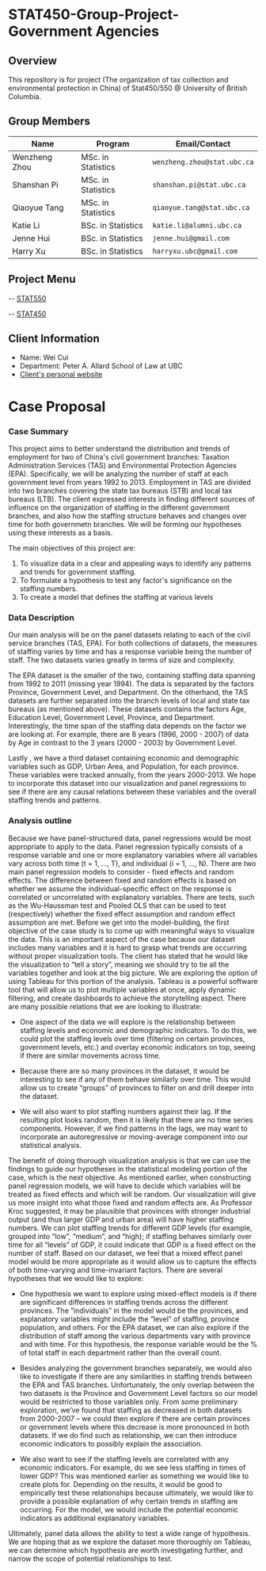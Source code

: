 # STAT450-Group-Project-Government Agencies

## Overview

This repository is for project (The organization of tax collection and environmental protection in China) of Stat450/550 @ University of British Columbia.

## Group Members

|   **Name**     |     **Program**           |    **Email/Contact**              |
|----------------|---------------------------|-----------------------------------|
| Wenzheng Zhou  |    MSc. in Statistics     |    `wenzheng.zhou@stat.ubc.ca`    |
| Shanshan Pi    |    MSc. in Statistics     |    `shanshan.pi@stat.ubc.ca`      |
| Qiaoyue Tang   |    MSc. in Statistics     |    `qiaoyue.tang@stat.ubc.ca`     |
| Katie Li       |    BSc. in Statistics     |    `katie.li@alumni.ubc.ca`       |
| Jenne Hui      |    BSc. in Statistics     |    `jenne.hui@gmail.com`          |
| Harry Xu       |    BSc. in Statistics     |    `harryxu.ubc@gmail.com`        |

## Project Menu

-- [STAT550](stat550)

-- [STAT450](stat450)

## Client Information

- Name: Wei Cui 
- Department: Peter A. Allard School of Law at UBC
- [Client's personal website](https://ubc.academia.edu/WeiCui)

# Case Proposal

### Case Summary

This project aims to better understand the distribution and trends of employment for two of China's civil government branches: Taxation Administration Services (TAS) and Environmental Protection Agencies (EPA). Specifically, we will be analyzing the number of staff at each government level from years 1992 to 2013. Employment in TAS are divided into two branches covering the state tax bureaus (STB) and local tax bureaus (LTB). The client expressed interests in finding different sources of influence on the organization of staffing in the different government branches, and also how the staffing structure behaves and changes over time for both governmetn branches. We will be forming our hypotheses using these interests as a basis.

The main objectives of this project are: 
  1.  To visualize data in a clear and appealing ways to identify any patterns and trends for government staffing.  
  2.  To formulate a hypothesis to test any factor's significance on the staffing numbers.
  3.  To create a model that defines the staffing at various levels

### Data Description

Our main analysis will be on the panel datasets relating to each of the civil service branches (TAS, EPA). For both collections of datasets, the measures of staffing varies by time and has a response variable being the number of staff. The two datasets varies greatly in terms of size and complexity.

The EPA dataset is the smaller of the two, containing staffing data spanning from 1992 to 2011 (missing year 1994). The data is separated by the factors Province, Government Level, and Department. On the otherhand, the TAS datasets are further separated into the branch levels of local and state tax bureaus (as mentioned above). These datasets contains the factors Age, Education Level, Government Level, Province, and Department. Interestingly, the time span of the staffing data depends on the factor we are looking at. For example, there are 8 years (1996, 2000 - 2007) of data by Age in contrast to the 3 years (2000 - 2003) by Government Level.

Lastly , we have a third dataset containing economic and demographic variables such as GDP, Urban Area, and Population, for each province. These variables were tracked annually, from the years 2000-2013. We hope to incorporate this dataset into our visualization and panel regressions to see if there are any causal relations between these variables and the overall staffing trends and patterns. 

### Analysis outline
  
Because we have panel-structured data, panel regressions would be most appropriate to apply to the data. Panel regression typically consists of a response variable and one or more explanatory variables where all variables vary across both time (t = 1, …, T), and individual (i = 1, …, N). There are two main panel regression models to consider - fixed effects and random effects. The difference between fixed and random effects is based on whether we assume the individual-specific effect on the response is correlated or uncorrelated with explanatory variables. There are tests, such as the Wu-Haussman test and Pooled OLS that can be used to test (respectively) whether the fixed effect assumption and random effect assumption are met.
Before we get into the model-building, the first objective of the case study is to come up with meaningful ways to visualize the data. This is an important aspect of the case because our dataset includes many variables and it is hard to grasp what trends are occurring without proper visualization tools. The client has stated that he would like the visualization to “tell a story”, meaning we should try to tie all the variables together and look at the big picture. We are exploring the option of using Tableau for this portion of the analysis. Tableau is a powerful software tool that will allow us to plot multiple variables at once, apply dynamic filtering, and create dashboards to achieve the storytelling aspect. There are many possible relations that we are looking to illustrate:

- One aspect of the data we will explore is the relationship between staffing levels and economic and demographic indicators. To do this, we could plot the staffing levels over time (filtering on certain provinces, government levels, etc.) and overlay economic indicators on top, seeing if there are similar movements across time.

- Because there are so many provinces in the dataset, it would be interesting to see if any of them behave similarly over time. This would allow us to create “groups” of provinces to filter on and drill deeper into the dataset.

- We will also want to plot staffing numbers against their lag. If the resulting plot looks random, then it is likely that there are no time series components. However, if we find patterns in the lags, we may want to incorporate an autoregressive or moving-average component into our statistical analysis. 

The benefit of doing thorough visualization analysis is that we can use the findings to guide our hypotheses in the statistical modeling portion of the case, which is the next objective. As mentioned earlier, when constructing panel regression models, we will have to decide which variables will be treated as fixed effects and which will be random. Our visualization will give us more insight into what those fixed and random effects are. As Professor Kroc suggested, it may be plausible that provinces with stronger industrial output (and thus larger GDP and urban area) will have higher staffing numbers. We can plot staffing trends for different GDP levels (for example, grouped into “low”, “medium”, and “high); if staffing behaves similarly over time for all “levels” of GDP, it could indicate that GDP is a fixed effect on the number of staff. Based on our dataset, we feel that a mixed effect panel model would be more appropriate as it would allow us to capture the effects of both time-varying and time-invariant factors. There are several hypotheses that we would like to explore:

- One hypothesis we want to explore using mixed-effect models is if there are significant differences in staffing trends across the different provinces. The “individuals” in the model would be the provinces, and explanatory variables might include the “level” of staffing, province population, and others. For the EPA dataset, we can also explore if the distribution of staff among the various departments vary with province and with time. For this hypothesis, the response variable would be the % of total staff in each department rather than the overall count.

- Besides analyzing the government branches separately, we would also like to investigate if there are any similarities in staffing trends between the EPA and TAS branches. Unfortunately, the only overlap between the two datasets is the Province and Government Level factors so our model would be restricted to those variables only. From some preliminary exploration, we’ve found that staffing as decreased in both datasets from 2000-2007 – we could then explore if there are certain provinces or government levels where this decrease is more pronounced in both datasets. If we do find such as relationship, we can then introduce economic indicators to possibly explain the association.

- We also want to see if the staffing levels are correlated with any economic indicators. For example, do we see less staffing in times of lower GDP? This was mentioned earlier as something we would like to create plots for. Depending on the results, it would be good to empirically test these relationships because ultimately, we would like to provide a possible explanation of why certain trends in staffing are occurring. For the model, we would include the potential economic indicators as additional explanatory variables.

Ultimately, panel data allows the ability to test a wide range of hypothesis. We are hoping that as we explore the dataset more thoroughly on Tableau, we can determine which hypothesis are worth investigating further, and narrow the scope of potential relationships to test.

